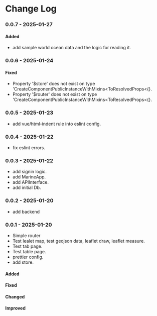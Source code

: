 # Change Log

### 0.0.7 - 2025-01-27

#### Added

- add sample world ocean data and the logic for reading it.

### 0.0.6 - 2025-01-24

#### Fixed

- Property '$store' does not exist on type 'CreateComponentPublicInstanceWithMixins<ToResolvedProps<{}.
- Property '$router' does not exist on type 'CreateComponentPublicInstanceWithMixins<ToResolvedProps<{}.

### 0.0.5 - 2025-01-23

- add vue/html-indent rule into eslint config.

### 0.0.4 - 2025-01-22

- fix eslint errors.

### 0.0.3 - 2025-01-22

- add signin logic.
- add MarineApp.
- add APIInterface.
- add initial Db.

### 0.0.2 - 2025-01-20

- add backend

### 0.0.1 - 2025-01-20

- Simple router
- Test lealet map, test geojson data, leaflet draw, leaflet measure.
- Test tab page.
- Test table page.
- prettier config.
- add store.

#### Added

#### Fixed

#### Changed

#### Improved

